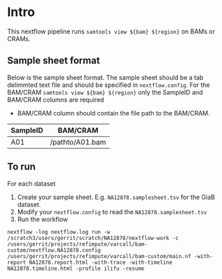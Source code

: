 # Intro

This nextflow pipeline runs `samtools view ${bam} ${region}` on BAMs or CRAMs.


## Sample sheet format

Below is the sample sheet format. The sample sheet should be a tab delimmted text file and should be specified in `nextflow.config`.  For the BAM/CRAM `samtools view ${bam} ${region}` only the SampleID and BAM/CRAM columns are required

- BAM/CRAM column should contain the file path to the BAM/CRAM.

| SampleID | BAM/CRAM |
| -------- |--------- |
| A01      | /pathto/A01.bam |

## To run

For each dataset
1) Create your sample sheet. E.g. `NA12878.samplesheet.tsv` for the GiaB dataset.
2) Modify your `nextflow.config` to read the `NA12878.samplesheet.tsv`
3) Run the workflow

```
nextflow -log nextflow.log run -w /scratch3/users/gerrit/scratch/NA12878/nextflow-work -c /users/gerrit/projects/refimpute/varcall/bam-custom/nextflow.NA12878.config /users/gerrit/projects/refimpute/varcall/bam-custom/main.nf -with-report NA12878.report.html -with-trace -with-timeline NA12878.timeline.html -profile ilifu -resume
```

